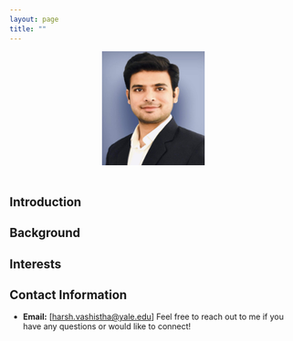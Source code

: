 ```yaml
---
layout: page
title: ""
---
```



<div style="text-align:center;">
    <img src="Picture.jpeg" alt="Profile Picture" style="width:180px;height:200px;margin-bottom:20px;">
</div>

## Introduction

## Background

## Interests


## Contact Information

- **Email:** [harsh.vashistha@yale.edu]
Feel free to reach out to me if you have any questions or would like to connect!
